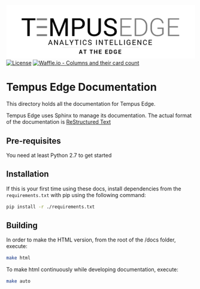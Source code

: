 <img src="./docs/source/_images/TempusEdgeforWeb.png" alt="Tempus Edge"></img>
[![License](http://img.shields.io/:license-Apache%202-blue.svg)](http://www.apache.org/licenses/LICENSE-2.0.txt)
[![Waffle.io - Columns and their card count](https://badge.waffle.io/hashmapinc/tempus-edge.svg?columns=all)](https://waffle.io/hashmapinc/tempus-edge)

# Tempus Edge Documentation
This directory holds all the documentation for Tempus Edge. 

Tempus Edge uses Sphinx to manage its documentation. The actual format of the documentation is [ReStructured Text](http://docutils.sourceforge.net/docs/user/rst/quickref.html)

## Pre-requisites
You need at least Python 2.7 to get started

## Installation
If this is your first time using these docs, install dependencies from the `requirements.txt` with pip using the following command:

```bash
pip install -r ./requirements.txt
```

## Building
In order to make the HTML version, from the root of the /docs folder, execute: 
```bash
make html
```

To make html continuously while developing documentation, execute:
```bash
make auto
```
